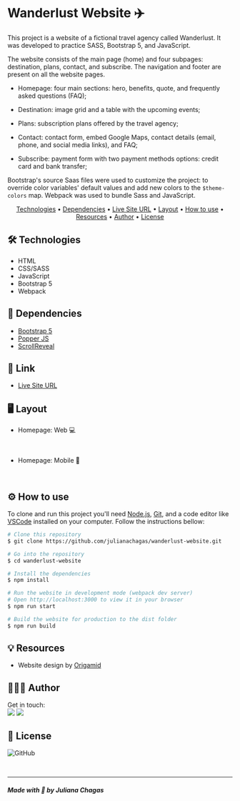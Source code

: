 <img src="github-img/wanderlust-banner.png" alt=""/>
<br>

# Wanderlust Website ✈️

This project is a website of a fictional travel agency called Wanderlust. It was developed to practice SASS, Bootstrap 5, and JavaScript.

The website consists of the main page (home) and four subpages: destination, plans, contact, and subscribe. The navigation and footer are present on all the website pages.

- Homepage: four main sections: hero, benefits, quote, and frequently asked questions (FAQ);

- Destination: image grid and a table with the upcoming events;

- Plans: subscription plans offered by the travel agency;

- Contact: contact form, embed Google Maps, contact details (email, phone, and social media links), and FAQ;

- Subscribe: payment form with two payment methods options: credit card and bank transfer;

Bootstrap's source Saas files were used to customize the project: to override color variables' default values and add new colors to the `$theme-colors` map. Webpack was used to bundle Sass and JavaScript.

<p align="center">
 <a href="#technologies">Technologies</a> •
 <a href="#dependencies">Dependencies</a> • 
 <a href="#link">Live Site URL</a> • 
 <a href="#layout">Layout</a> • 
 <a href="#use">How to use</a> • 
 <a href="#resources">Resources</a> • 
 <a href="#author">Author</a> •
 <a href="#license">License</a>
</p>

<h2 id="technologies">🛠️ Technologies </h2>

- HTML
- CSS/SASS
- JavaScript
- Bootstrap 5
- Webpack

<h2 id="dependencies">🧰 Dependencies </h2>

- [Bootstrap 5](https://getbootstrap.com/)
- [Popper JS](https://popper.js.org/)
- [ScrollReveal](https://scrollrevealjs.org/)

<h2 id="link">🔗 Link</h2>

- [Live Site URL](https://julianachagas.github.io/wanderlust-website/)

<h2 id="layout">🖥️ Layout</h2>

- Homepage: Web 💻

<img src="github-img/desktop.jpg" alt=""/> <br/><br/>

- Homepage: Mobile 📱

<img src="github-img/mobile.jpg" alt=""/> <br/><br/>

<h2 id="use">⚙️ How to use</h2>

To clone and run this project you'll need [Node.js](https://nodejs.org/en/), [Git](https://git-scm.com), and a code editor like [VSCode](https://code.visualstudio.com/) installed on your computer. Follow the instructions bellow:

```bash
# Clone this repository
$ git clone https://github.com/julianachagas/wanderlust-website.git

# Go into the repository
$ cd wanderlust-website

# Install the dependencies
$ npm install

# Run the website in development mode (webpack dev server)
# Open http://localhost:3000 to view it in your browser
$ npm run start

# Build the website for production to the dist folder
$ npm run build
```

<h2 id="resources">💡 Resources</h2>

- Website design by [Origamid](https://www.origamid.com/projetos/caravan/)

<h2 id="author">👩🏻‍💻 Author</h2>

Get in touch: <br>
<a href="https://www.linkedin.com/in/juliana--chagas/" target="_blank"><img src="https://img.shields.io/badge/LinkedIn-0077B5?style=for-the-badge&logo=linkedin&logoColor=white"></a>
<a href="https://twitter.com/JulianaCoding" target="_blank"><img  src="https://img.shields.io/badge/Twitter-1DA1F2?style=for-the-badge&logo=twitter&logoColor=white"></a>

<h2 id="license">📝 License</h2>

![GitHub](https://img.shields.io/github/license/julianachagas/wanderlust-website?style=for-the-badge)

<br>

---

##### Made with 💜 by Juliana Chagas
